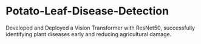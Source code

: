 # Potato-Leaf-Disease-Detection
Developed and Deployed a Vision Transformer with ResNet50, successfully identifying plant diseases early and reducing agricultural damage.
